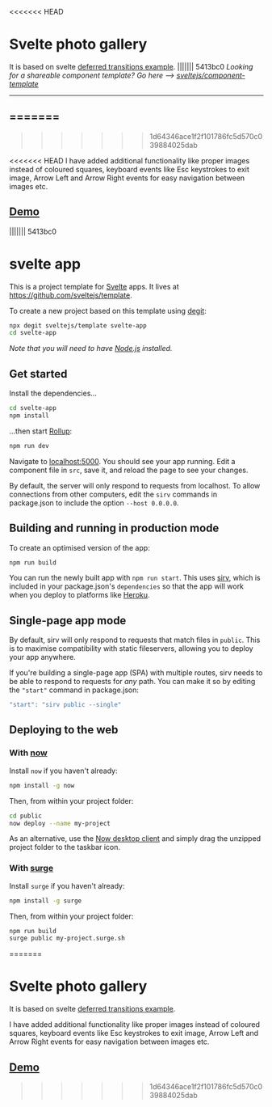 <<<<<<< HEAD
# Svelte photo gallery

It is based on svelte [deferred transitions example](https://svelte.dev/examples#deferred-transitions).
||||||| 5413bc0
*Looking for a shareable component template? Go here --> [sveltejs/component-template](https://github.com/sveltejs/component-template)*

---
=======
---
>>>>>>> 1d64346ace1f2f101786fc5d570c039884025dab

<<<<<<< HEAD
I have added additional functionality like proper images instead of coloured squares, keyboard events like
Esc keystrokes to exit image, Arrow Left and Arrow Right events for easy navigation between images etc.

## [Demo](https://google.com)
||||||| 5413bc0
# svelte app

This is a project template for [Svelte](https://svelte.dev) apps. It lives at https://github.com/sveltejs/template.

To create a new project based on this template using [degit](https://github.com/Rich-Harris/degit):

```bash
npx degit sveltejs/template svelte-app
cd svelte-app
```

*Note that you will need to have [Node.js](https://nodejs.org) installed.*


## Get started

Install the dependencies...

```bash
cd svelte-app
npm install
```

...then start [Rollup](https://rollupjs.org):

```bash
npm run dev
```

Navigate to [localhost:5000](http://localhost:5000). You should see your app running. Edit a component file in `src`, save it, and reload the page to see your changes.

By default, the server will only respond to requests from localhost. To allow connections from other computers, edit the `sirv` commands in package.json to include the option `--host 0.0.0.0`.


## Building and running in production mode

To create an optimised version of the app:

```bash
npm run build
```

You can run the newly built app with `npm run start`. This uses [sirv](https://github.com/lukeed/sirv), which is included in your package.json's `dependencies` so that the app will work when you deploy to platforms like [Heroku](https://heroku.com).


## Single-page app mode

By default, sirv will only respond to requests that match files in `public`. This is to maximise compatibility with static fileservers, allowing you to deploy your app anywhere.

If you're building a single-page app (SPA) with multiple routes, sirv needs to be able to respond to requests for *any* path. You can make it so by editing the `"start"` command in package.json:

```js
"start": "sirv public --single"
```


## Deploying to the web

### With [now](https://zeit.co/now)

Install `now` if you haven't already:

```bash
npm install -g now
```

Then, from within your project folder:

```bash
cd public
now deploy --name my-project
```

As an alternative, use the [Now desktop client](https://zeit.co/download) and simply drag the unzipped project folder to the taskbar icon.

### With [surge](https://surge.sh/)

Install `surge` if you haven't already:

```bash
npm install -g surge
```

Then, from within your project folder:

```bash
npm run build
surge public my-project.surge.sh
```
=======
# Svelte photo gallery

It is based on svelte [deferred transitions example](https://svelte.dev/examples#deferred-transitions).

I have added additional functionality like proper images instead of coloured squares, keyboard events like 
Esc keystrokes to exit image, Arrow Left and Arrow Right events for easy navigation between images etc. 

## [Demo](https://google.com)
>>>>>>> 1d64346ace1f2f101786fc5d570c039884025dab
